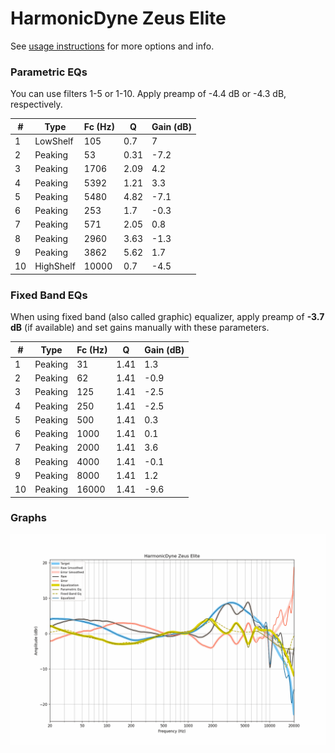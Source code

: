 # HarmonicDyne Zeus Elite
See [usage instructions](https://github.com/jaakkopasanen/AutoEq#usage) for more options and info.

### Parametric EQs
You can use filters 1-5 or 1-10. Apply preamp of -4.4 dB or -4.3 dB, respectively.

|   # | Type      |   Fc (Hz) |    Q |   Gain (dB) |
|-----|-----------|-----------|------|-------------|
|   1 | LowShelf  |       105 | 0.7  |         7   |
|   2 | Peaking   |        53 | 0.31 |        -7.2 |
|   3 | Peaking   |      1706 | 2.09 |         4.2 |
|   4 | Peaking   |      5392 | 1.21 |         3.3 |
|   5 | Peaking   |      5480 | 4.82 |        -7.1 |
|   6 | Peaking   |       253 | 1.7  |        -0.3 |
|   7 | Peaking   |       571 | 2.05 |         0.8 |
|   8 | Peaking   |      2960 | 3.63 |        -1.3 |
|   9 | Peaking   |      3862 | 5.62 |         1.7 |
|  10 | HighShelf |     10000 | 0.7  |        -4.5 |

### Fixed Band EQs
When using fixed band (also called graphic) equalizer, apply preamp of **-3.7 dB** (if available) and set gains manually with these parameters.

|   # | Type    |   Fc (Hz) |    Q |   Gain (dB) |
|-----|---------|-----------|------|-------------|
|   1 | Peaking |        31 | 1.41 |         1.3 |
|   2 | Peaking |        62 | 1.41 |        -0.9 |
|   3 | Peaking |       125 | 1.41 |        -2.5 |
|   4 | Peaking |       250 | 1.41 |        -2.5 |
|   5 | Peaking |       500 | 1.41 |         0.3 |
|   6 | Peaking |      1000 | 1.41 |         0.1 |
|   7 | Peaking |      2000 | 1.41 |         3.6 |
|   8 | Peaking |      4000 | 1.41 |        -0.1 |
|   9 | Peaking |      8000 | 1.41 |         1.2 |
|  10 | Peaking |     16000 | 1.41 |        -9.6 |

### Graphs
![](./HarmonicDyne%20Zeus%20Elite.png)
